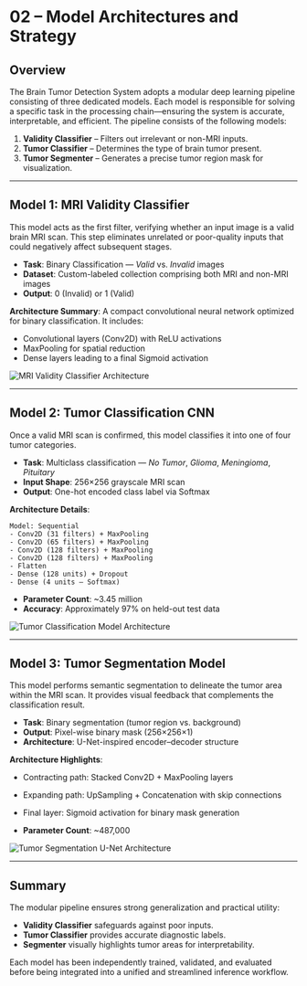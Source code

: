 # 02 – Model Architectures and Strategy

## Overview

The Brain Tumor Detection System adopts a modular deep learning pipeline consisting of three dedicated models. Each model is responsible for solving a specific task in the processing chain—ensuring the system is accurate, interpretable, and efficient. The pipeline consists of the following models:

1. **Validity Classifier** – Filters out irrelevant or non-MRI inputs.
2. **Tumor Classifier** – Determines the type of brain tumor present.
3. **Tumor Segmenter** – Generates a precise tumor region mask for visualization.

---

## Model 1: MRI Validity Classifier

This model acts as the first filter, verifying whether an input image is a valid brain MRI scan. This step eliminates unrelated or poor-quality inputs that could negatively affect subsequent stages.

* **Task**: Binary Classification — *Valid* vs. *Invalid* images
* **Dataset**: Custom-labeled collection comprising both MRI and non-MRI images
* **Output**: 0 (Invalid) or 1 (Valid)

**Architecture Summary**:
A compact convolutional neural network optimized for binary classification. It includes:

* Convolutional layers (Conv2D) with ReLU activations
* MaxPooling for spatial reduction
* Dense layers leading to a final Sigmoid activation

![MRI Validity Classifier Architecture](images/validity_model_architecture.png)

---

## Model 2: Tumor Classification CNN

Once a valid MRI scan is confirmed, this model classifies it into one of four tumor categories.

* **Task**: Multiclass classification — *No Tumor*, *Glioma*, *Meningioma*, *Pituitary*
* **Input Shape**: 256×256 grayscale MRI scan
* **Output**: One-hot encoded class label via Softmax

**Architecture Details**:

```
Model: Sequential
- Conv2D (31 filters) + MaxPooling
- Conv2D (65 filters) + MaxPooling
- Conv2D (128 filters) + MaxPooling
- Conv2D (128 filters) + MaxPooling
- Flatten
- Dense (128 units) + Dropout
- Dense (4 units – Softmax)
```

* **Parameter Count**: \~3.45 million
* **Accuracy**: Approximately 97% on held-out test data

![Tumor Classification Model Architecture](images/classifier_model.png)

---

## Model 3: Tumor Segmentation Model

This model performs semantic segmentation to delineate the tumor area within the MRI scan. It provides visual feedback that complements the classification result.

* **Task**: Binary segmentation (tumor region vs. background)
* **Output**: Pixel-wise binary mask (256×256×1)
* **Architecture**: U-Net-inspired encoder–decoder structure

**Architecture Highlights**:

* Contracting path: Stacked Conv2D + MaxPooling layers

* Expanding path: UpSampling + Concatenation with skip connections

* Final layer: Sigmoid activation for binary mask generation

* **Parameter Count**: \~487,000

![Tumor Segmentation U-Net Architecture](images/segmentation_model_architecture.png)

---

## Summary

The modular pipeline ensures strong generalization and practical utility:

* **Validity Classifier** safeguards against poor inputs.
* **Tumor Classifier** provides accurate diagnostic labels.
* **Segmenter** visually highlights tumor areas for interpretability.

Each model has been independently trained, validated, and evaluated before being integrated into a unified and streamlined inference workflow.
